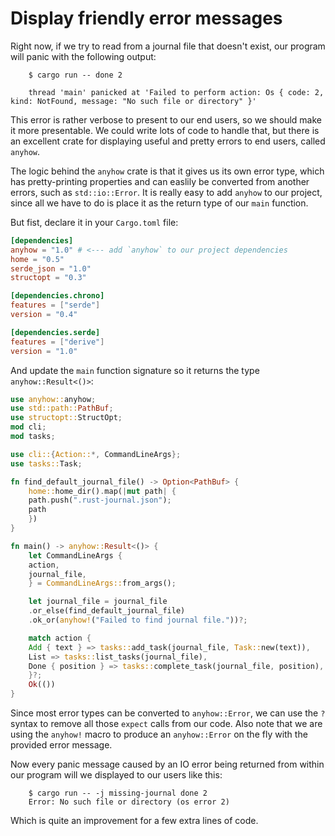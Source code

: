 # Display friendly error messages

Right now, if we try to read from a journal file that doesn't exist, our program will panic with the
following output:

```output
    $ cargo run -- done 2

    thread 'main' panicked at 'Failed to perform action: Os { code: 2, kind: NotFound, message: "No such file or directory" }'
```

This error is rather verbose to present to our end users, so we should make it more presentable. We
could write lots of code to handle that, but there is an excellent crate for displaying useful and
pretty errors to end users, called `anyhow`.

The logic behind the `anyhow` crate is that it gives us its own error type, which has
pretty-printing properties and can easlily be converted from another errors, such as
`std::io::Error`. It is really easy to add `anyhow` to our project, since all we have to do is place
it as the return type of our `main` function.

But fist, declare it in your `Cargo.toml` file:

```toml
[dependencies]
anyhow = "1.0" # <--- add `anyhow` to our project dependencies
home = "0.5"
serde_json = "1.0"
structopt = "0.3"

[dependencies.chrono]
features = ["serde"]
version = "0.4"

[dependencies.serde]
features = ["derive"]
version = "1.0"
```

And update the `main` function signature so it returns the type `anyhow::Result<()>`:

```rust
use anyhow::anyhow;
use std::path::PathBuf;
use structopt::StructOpt;
mod cli;
mod tasks;

use cli::{Action::*, CommandLineArgs};
use tasks::Task;

fn find_default_journal_file() -> Option<PathBuf> {
    home::home_dir().map(|mut path| {
	path.push(".rust-journal.json");
	path
    })
}

fn main() -> anyhow::Result<()> {
    let CommandLineArgs {
	action,
	journal_file,
    } = CommandLineArgs::from_args();

    let journal_file = journal_file
	.or_else(find_default_journal_file)
	.ok_or(anyhow!("Failed to find journal file."))?;

    match action {
	Add { text } => tasks::add_task(journal_file, Task::new(text)),
	List => tasks::list_tasks(journal_file),
	Done { position } => tasks::complete_task(journal_file, position),
    }?;
    Ok(())
}
```

Since most error types can be converted to `anyhow::Error`, we can use the `?` syntax to remove all
those `expect` calls from our code. Also note that we are using the `anyhow!` macro to produce an
`anyhow::Error` on the fly with the provided error message.

Now every panic message caused by an IO error being returned from within our program will we
displayed to our users like this:

```output
    $ cargo run -- -j missing-journal done 2
    Error: No such file or directory (os error 2)
```

Which is quite an improvement for a few extra lines of code.
